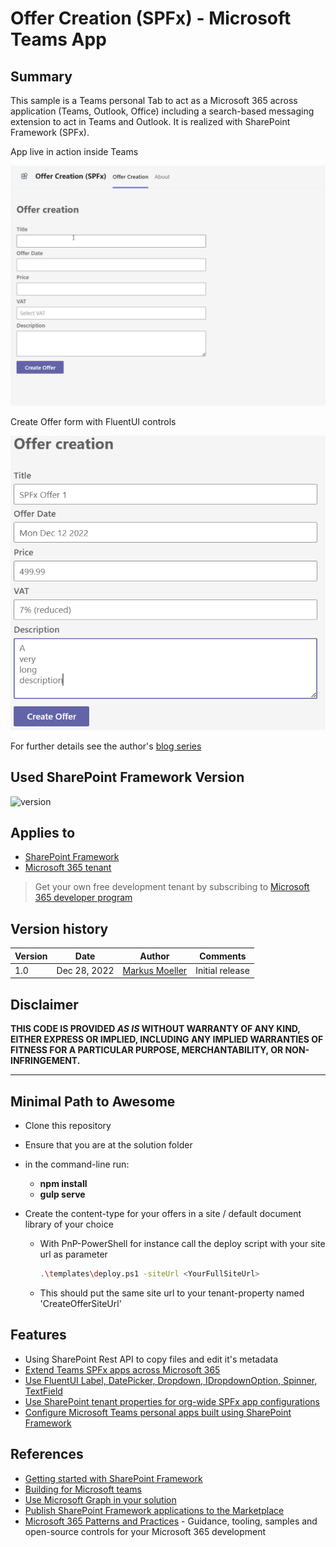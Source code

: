 # Offer Creation (SPFx) - Microsoft Teams App

## Summary

This sample is a Teams personal Tab to act as a Microsoft 365 across application (Teams, Outlook, Office) including a search-based messaging extension to act in Teams and Outlook. It is realized with SharePoint Framework (SPFx).

App live in action inside Teams

![App live in action inside Teams](assets/16OfferCreationDemo_SPFx.gif)

Create Offer form with FluentUI controls

![Create Offer form with FluentUI controls](assets/15CreateOfferForm_FluentUI_SPFx.png)

For further details see the author's [blog series](https://mmsharepoint.wordpress.com/2022/12/28/a-sharepoint-document-generator-as-microsoft-365-app-ii-spfx/)

## Used SharePoint Framework Version

![version](https://img.shields.io/badge/version-1.16.1-green.svg)

## Applies to

- [SharePoint Framework](https://aka.ms/spfx)
- [Microsoft 365 tenant](https://docs.microsoft.com/en-us/sharepoint/dev/spfx/set-up-your-developer-tenant)

> Get your own free development tenant by subscribing to [Microsoft 365 developer program](http://aka.ms/o365devprogram)


## Version history

Version|Date|Author|Comments
-------|----|----|--------
1.0|Dec 28, 2022|[Markus Moeller](https://twitter.com/moeller2_0)|Initial release

## Disclaimer

**THIS CODE IS PROVIDED _AS IS_ WITHOUT WARRANTY OF ANY KIND, EITHER EXPRESS OR IMPLIED, INCLUDING ANY IMPLIED WARRANTIES OF FITNESS FOR A PARTICULAR PURPOSE, MERCHANTABILITY, OR NON-INFRINGEMENT.**

---

## Minimal Path to Awesome

- Clone this repository
- Ensure that you are at the solution folder
- in the command-line run:
  - **npm install**
  - **gulp serve**

- Create the content-type for your offers in a site / default document library of your choice
    - With PnP-PowerShell for instance call the deploy script with your site url as parameter
        ```bash
        .\templates\deploy.ps1 -siteUrl <YourFullSiteUrl>
    
    - This should put the same site url to your tenant-property named 'CreateOfferSiteUrl'


## Features

* Using SharePoint Rest API to copy files and edit it's metadata
* [Extend Teams SPFx apps across Microsoft 365](https://learn.microsoft.com/en-us/sharepoint/dev/spfx/office/overview?WT.mc_id=M365-MVP-5004617)
* [Use FluentUI Label, DatePicker, Dropdown, IDropdownOption, Spinner, TextField](https://developer.microsoft.com/en-us/fluentui#/?WT.mc_id=M365-MVP-5004617)
* [Use SharePoint tenant properties for org-wide SPFx app configurations](https://learn.microsoft.com/en-us/sharepoint/dev/spfx/tenant-properties?tabs=sprest#getread-tenant-properties?WT.mc_id=M365-MVP-5004617)
* [Configure Microsoft Teams personal apps built using SharePoint Framework](https://learn.microsoft.com/en-us/sharepoint/dev/spfx/build-for-teams-configure-in-teams#configure-microsoft-teams-personal-apps-built-using-sharepoint-framework?WT.mc_id=M365-MVP-5004617)

## References

- [Getting started with SharePoint Framework](https://docs.microsoft.com/en-us/sharepoint/dev/spfx/set-up-your-developer-tenant)
- [Building for Microsoft teams](https://docs.microsoft.com/en-us/sharepoint/dev/spfx/build-for-teams-overview)
- [Use Microsoft Graph in your solution](https://docs.microsoft.com/en-us/sharepoint/dev/spfx/web-parts/get-started/using-microsoft-graph-apis)
- [Publish SharePoint Framework applications to the Marketplace](https://docs.microsoft.com/en-us/sharepoint/dev/spfx/publish-to-marketplace-overview)
- [Microsoft 365 Patterns and Practices](https://aka.ms/m365pnp) - Guidance, tooling, samples and open-source controls for your Microsoft 365 development
